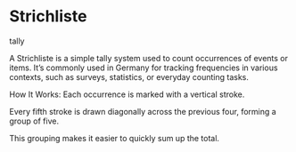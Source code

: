# Strichliste
tally

A Strichliste is a simple tally system used to count occurrences of events or items. It’s commonly used in Germany for tracking frequencies in various contexts, such as surveys, statistics, or everyday counting tasks.

How It Works:
Each occurrence is marked with a vertical stroke.

Every fifth stroke is drawn diagonally across the previous four, forming a group of five.

This grouping makes it easier to quickly sum up the total.
